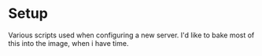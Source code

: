 # Setup

Various scripts used when configuring a new server. I'd like to bake most of this into the image, when i have time. 